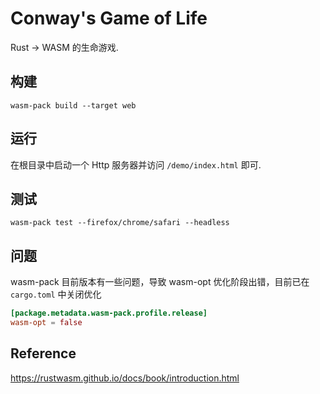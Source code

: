 # Conway's Game of Life

Rust -> WASM 的生命游戏.

## 构建

`wasm-pack build --target web`

## 运行

在根目录中启动一个 Http 服务器并访问 `/demo/index.html` 即可.

## 测试

`wasm-pack test --firefox/chrome/safari --headless`

## 问题

wasm-pack 目前版本有一些问题，导致 wasm-opt 优化阶段出错，目前已在 `cargo.toml` 中关闭优化

```toml
[package.metadata.wasm-pack.profile.release]
wasm-opt = false
```

## Reference

https://rustwasm.github.io/docs/book/introduction.html

